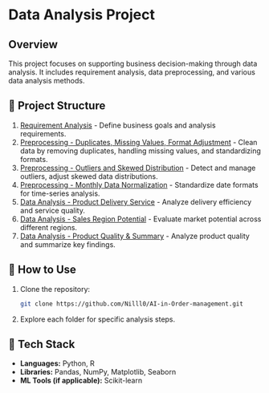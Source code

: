 
# Data Analysis Project

## Overview

This project focuses on supporting business decision-making through data analysis. It includes requirement analysis, data preprocessing, and various data analysis methods.

## 📁 Project Structure

1. [Requirement Analysis](https://github.com/Nilll0/AI-in-Order-management/tree/main/1-%E9%9C%80%E6%B1%82%E5%88%86%E6%9E%90/%E8%B5%84%E6%96%99) - Define business goals and analysis requirements.
2. [Preprocessing - Duplicates, Missing Values, Format Adjustment](https://github.com/Nilll0/AI-in-Order-management/tree/main/2-%E9%A2%84%E5%A4%84%E7%90%86-%E9%87%8D%E5%A4%8D%E5%80%BC%EF%BC%8C%E7%BC%BA%E5%A4%B1%E5%80%BC%EF%BC%8C%E6%A0%BC%E5%BC%8F%E8%B0%83%E6%95%B4/%E8%B5%84%E6%96%99) - Clean data by removing duplicates, handling missing values, and standardizing formats.
3. [Preprocessing - Outliers and Skewed Distribution](https://github.com/Nilll0/AI-in-Order-management/tree/main/3-%E9%A2%84%E5%A4%84%E7%90%86-%E5%BC%82%E5%B8%B8%E5%80%BC%E5%A4%84%E7%90%86%E5%92%8C%E5%81%8F%E6%80%81%E5%88%86%E5%B8%83/%E8%B5%84%E6%96%99) - Detect and manage outliers, adjust skewed data distributions.
4. [Preprocessing - Monthly Data Normalization](https://github.com/Nilll0/AI-in-Order-management/tree/main/4-%E9%A2%84%E5%A4%84%E7%90%86-%E6%9C%88%E4%BB%BD%E5%88%97%E7%9A%84%E6%95%B0%E6%8D%AE%E8%A7%84%E6%95%B4/%E8%B5%84%E6%96%99) - Standardize date formats for time-series analysis.
5. [Data Analysis - Product Delivery Service](https://github.com/Nilll0/AI-in-Order-management/tree/main/5-%E6%95%B0%E6%8D%AE%E5%88%86%E6%9E%90-%E8%B4%A7%E5%93%81%E9%85%8D%E9%80%81%E6%9C%8D%E5%8A%A1%E5%88%86%E6%9E%90/%E8%B5%84%E6%96%99) - Analyze delivery efficiency and service quality.
6. [Data Analysis - Sales Region Potential](https://github.com/Nilll0/AI-in-Order-management/tree/main/6-%E6%95%B0%E6%8D%AE%E5%88%86%E6%9E%90-%E9%94%80%E5%94%AE%E5%8C%BA%E6%BF%80%E6%B4%BB%E5%8A%9B%E5%88%86%E6%9E%90/%E8%B5%84%E6%96%99) - Evaluate market potential across different regions.
7. [Data Analysis - Product Quality & Summary](https://github.com/Nilll0/AI-in-Order-management/tree/main/7-%E6%95%B0%E6%8D%AE%E5%88%86%E6%9E%90-%E5%95%86%E5%93%81%E8%B4%A8%E9%87%8F%E5%88%86%E6%9E%90,%E9%A1%B9%E7%9B%AE%E6%80%BB%E7%BB%93/%E8%B5%84%E6%96%99) - Analyze product quality and summarize key findings.

## 🚀 How to Use

1. Clone the repository:
   ```bash
   git clone https://github.com/Nilll0/AI-in-Order-management.git
   ```
2. Explore each folder for specific analysis steps.

## 🧰 Tech Stack

- **Languages:** Python, R  
- **Libraries:** Pandas, NumPy, Matplotlib, Seaborn  
- **ML Tools (if applicable):** Scikit-learn  

